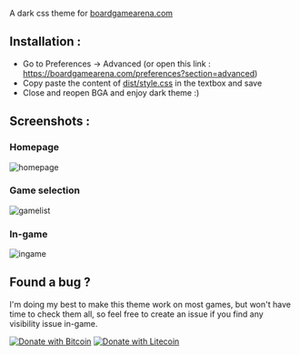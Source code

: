 A dark css theme for [boardgamearena.com](https://boardgamearena.com/)

## Installation :

- Go to Preferences -> Advanced (or open this link : https://boardgamearena.com/preferences?section=advanced)
- Copy paste the content of [dist/style.css](https://raw.githubusercontent.com/bastien09/bga-dark-theme/main/dist/style.css) in the textbox and save
- Close and reopen BGA and enjoy dark theme :)

## Screenshots :

### Homepage
![homepage](https://raw.githubusercontent.com/bastien09/bga-dark-theme/main/screenshots/homepage.png)
### Game selection
![gamelist](https://raw.githubusercontent.com/bastien09/bga-dark-theme/main/screenshots/gamelist.png)
### In-game
![ingame](https://raw.githubusercontent.com/bastien09/bga-dark-theme/main/screenshots/ingame.png)

## Found a bug ?

I'm doing my best to make this theme work on most games, but won't have time to check them all, so feel free to create an issue if you find any visibility issue in-game.

[![Donate with Bitcoin](https://cryptobadges.io/badge/micro/17KfQiHn1QKbZkzhETSG7Zq7qGUcdcrfBT)](https://cryptobadges.io/donate/17KfQiHn1QKbZkzhETSG7Zq7qGUcdcrfBT)
[![Donate with Litecoin](https://cryptobadges.io/badge/micro/LRYcfvbc64ZepZgrQbRZPatt3UqthoZuDp)](https://cryptobadges.io/donate/LRYcfvbc64ZepZgrQbRZPatt3UqthoZuDp)